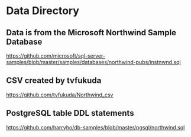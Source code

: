 # Data Directory
## Data is from the Microsoft Northwind Sample Database
https://github.com/microsoft/sql-server-samples/blob/master/samples/databases/northwind-pubs/instnwnd.sql
## CSV created by tvfukuda
https://github.com/tvfukuda/Northwind_csv
## PostgreSQL table DDL statements
https://github.com/harryho/db-samples/blob/master/pgsql/northwind.sql
